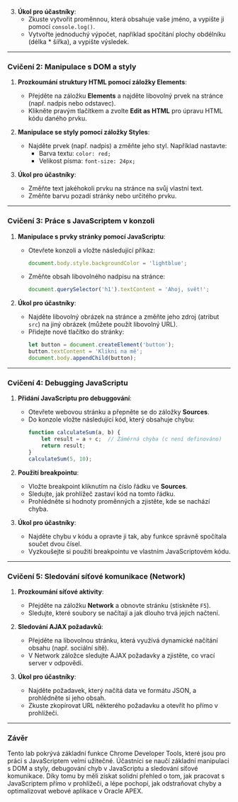 
3. **Úkol pro účastníky**:
   - Zkuste vytvořit proměnnou, která obsahuje vaše jméno, a vypište ji pomocí `console.log()`.
   - Vytvořte jednoduchý výpočet, například spočítání plochy obdélníku (délka * šířka), a vypište výsledek.

---

### Cvičení 2: Manipulace s DOM a styly

1. **Prozkoumání struktury HTML pomocí záložky Elements**:
   - Přejděte na záložku **Elements** a najděte libovolný prvek na stránce (např. nadpis nebo odstavec).
   - Klikněte pravým tlačítkem a zvolte **Edit as HTML** pro úpravu HTML kódu daného prvku.

2. **Manipulace se styly pomocí záložky Styles**:
   - Najděte prvek (např. nadpis) a změňte jeho styl. Například nastavte:
     - Barva textu: `color: red;`
     - Velikost písma: `font-size: 24px;`

3. **Úkol pro účastníky**:
   - Změňte text jakéhokoli prvku na stránce na svůj vlastní text.
   - Změňte barvu pozadí stránky nebo určitého prvku.

---

### Cvičení 3: Práce s JavaScriptem v konzoli

1. **Manipulace s prvky stránky pomocí JavaScriptu**:
   - Otevřete konzoli a vložte následující příkaz:
     ```javascript
     document.body.style.backgroundColor = 'lightblue';
     ```
   - Změňte obsah libovolného nadpisu na stránce:
     ```javascript
     document.querySelector('h1').textContent = 'Ahoj, svět!';
     ```

2. **Úkol pro účastníky**:
   - Najděte libovolný obrázek na stránce a změňte jeho zdroj (atribut `src`) na jiný obrázek (můžete použít libovolný URL).
   - Přidejte nové tlačítko do stránky:
     ```javascript
     let button = document.createElement('button');
     button.textContent = 'Klikni na mě';
     document.body.appendChild(button);
     ```

---

### Cvičení 4: Debugging JavaScriptu

1. **Přidání JavaScriptu pro debuggování**:
   - Otevřete webovou stránku a přepněte se do záložky **Sources**.
   - Do konzole vložte následující kód, který obsahuje chybu:
     ```javascript
     function calculateSum(a, b) {
         let result = a + c;  // Záměrná chyba (c není definováno)
         return result;
     }
     calculateSum(5, 10);
     ```

2. **Použití breakpointu**:
   - Vložte breakpoint kliknutím na číslo řádku ve **Sources**.
   - Sledujte, jak prohlížeč zastaví kód na tomto řádku.
   - Prohlédněte si hodnoty proměnných a zjistěte, kde se nachází chyba.

3. **Úkol pro účastníky**:
   - Najděte chybu v kódu a opravte ji tak, aby funkce správně spočítala součet dvou čísel.
   - Vyzkoušejte si použití breakpointu ve vlastním JavaScriptovém kódu.

---

### Cvičení 5: Sledování síťové komunikace (Network)

1. **Prozkoumání síťové aktivity**:
   - Přejděte na záložku **Network** a obnovte stránku (stiskněte `F5`).
   - Sledujte, které soubory se načítají a jak dlouho trvá jejich načtení.

2. **Sledování AJAX požadavků**:
   - Přejděte na libovolnou stránku, která využívá dynamické načítání obsahu (např. sociální sítě).
   - V Network záložce sledujte AJAX požadavky a zjistěte, co vrací server v odpovědi.

3. **Úkol pro účastníky**:
   - Najděte požadavek, který načítá data ve formátu JSON, a prohlédněte si jeho obsah.
   - Zkuste zkopírovat URL některého požadavku a otevřít ho přímo v prohlížeči.

---

### Závěr
Tento lab pokrývá základní funkce Chrome Developer Tools, které jsou pro práci s JavaScriptem velmi užitečné. Účastníci se naučí základní manipulaci s DOM a styly, debugování chyb v JavaScriptu a sledování síťové komunikace. Díky tomu by měli získat solidní přehled o tom, jak pracovat s JavaScriptem přímo v prohlížeči, a lépe pochopí, jak odstraňovat chyby a optimalizovat webové aplikace v Oracle APEX.
